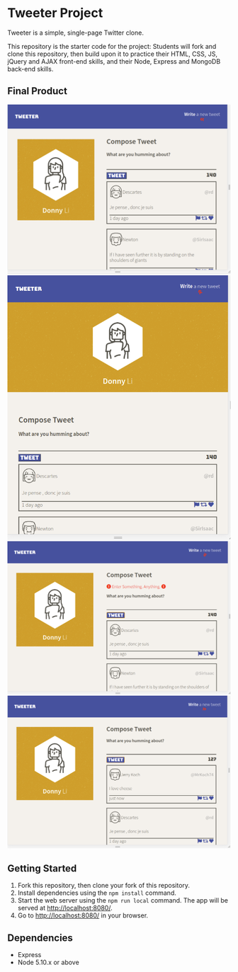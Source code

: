 # Tweeter Project

Tweeter is a simple, single-page Twitter clone.

This repository is the starter code for the project: Students will fork and clone this repository, then build upon it to practice their HTML, CSS, JS, jQuery and AJAX front-end skills, and their Node, Express and MongoDB back-end skills.

## Final Product

!["Desktop View"](https://github.com/donnyli95/tweeter/blob/master/docs/desktop-view.png)
!["Tablet View"](https://github.com/donnyli95/tweeter/blob/master/docs/tablet-view.png)
!["Form Validaton Error"](https://github.com/donnyli95/tweeter/blob/master/docs/form-validation-error.png)
!["New Tweet"](https://github.com/donnyli95/tweeter/blob/master/docs/new-tweet.png)

## Getting Started

1. Fork this repository, then clone your fork of this repository.
2. Install dependencies using the `npm install` command.
3. Start the web server using the `npm run local` command. The app will be served at <http://localhost:8080/>.
4. Go to <http://localhost:8080/> in your browser.

## Dependencies

- Express
- Node 5.10.x or above
